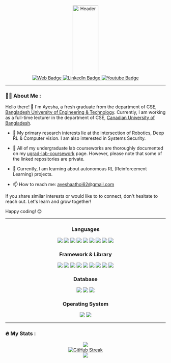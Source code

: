 <div id="header" align="center">
  <img src="https://cdn.dribbble.com/users/4055494/screenshots/15215756/media/d2b66c4ca0192aa26d103448b3d1518b.gif" 
  height="220px" width="40%" alt="Header"/>
  <div id="badges">
    <a href="https://ayeshathoi.github.io/">
      <img src="https://img.shields.io/badge/Website-green?style=for-the-badge&logo=web&logoColor=white" alt="Web Badge"/>
    </a>
    <a href="https://www.linkedin.com/in/ayesha-binte-mostofa/">
      <img src="https://img.shields.io/badge/LinkedIn-blue?style=for-the-badge&logo=linkedin&logoColor=white" alt="LinkedIn Badge"/>
    </a>
    <a href="https://www.youtube.com/channel/UCLj24fWiGPJxcV11Vq8fH4g">
      <img src="https://img.shields.io/badge/YouTube-red?style=for-the-badge&logo=youtube&logoColor=white" alt="Youtube Badge"/>
    </a>
  </div>
    <img src="https://komarev.com/ghpvc/?username=ayeshathoi&style=flat-square&color=blue" alt=""/>
  
</div>

---

### :woman_technologist: About Me :

Hello there! 👋 I'm Ayesha, a fresh graduate from the department of CSE, <a href="https://www.buet.ac.bd/web/#/">Bangladesh University of Engineering & Technology</a>. Currently, I am working as a full-time lecturer in the department of CSE, <a href="https://www.cub.edu.bd/">Canadian University of Bangladesh</a>.


- :telescope:  My primary research interests lie at the intersection of Robotics, Deep RL & Computer vision. I am also interested in Systems Security.
- 🔖 All of my undergraduate lab courseworks are thoroughly documented on my [ugrad-lab-coursework](https://ayeshathoi.github.io/ugrad.html) page. However, please note that some of the linked repositories are private.
  
- :seedling: Currently, I am learning about autonomous RL (Reinforcement Learning) projects.

- :mailbox: How to reach me: ayeshaathoi62@gmail.com

If you share similar interests or would like to to connect, don't hesitate to reach out. Let's learn and grow together!

Happy coding! 😊


---

<div align="center">
<h3>Languages</h3>
  
![](https://img.shields.io/badge/C-00599C?style=for-the-badge&logo=c&logoColor=white) ![](https://img.shields.io/badge/C%2B%2B-00599C?style=for-the-badge&logo=c%2B%2B&logoColor=white) ![](https://img.shields.io/badge/Java-00599C?style=for-the-badge&logo=Java&logoColor=white) ![](https://img.shields.io/badge/Python-FFD43B?style=for-the-badge&logo=python&logoColor=blue) ![](https://img.shields.io/badge/json-5E5C5C?style=for-the-badge&logo=json&logoColor=white) ![](https://img.shields.io/badge/JavaScript-323330?style=for-the-badge&logo=javascript&logoColor=F7DF1E) ![](https://img.shields.io/badge/HTML5-E34F26?style=for-the-badge&logo=html5&logoColor=white) ![](https://img.shields.io/badge/CSS3-1572B6?style=for-the-badge&logo=css3&logoColor=white) ![](https://img.shields.io/badge/LaTeX-47A141?style=for-the-badge&logo=LaTeX&logoColor=white)

<h3>Framework & Library</h3>

![](https://img.shields.io/badge/Node%20js-339933?style=for-the-badge&logo=nodedotjs&logoColor=white) ![](https://img.shields.io/badge/Express%20js-000000?style=for-the-badge&logo=express&logoColor=white) ![](https://img.shields.io/badge/Spring-6DB33F?style=for-the-badge&logo=spring&logoColor=white) ![](https://img.shields.io/badge/jQuery-0769AD?style=for-the-badge&logo=jquery&logoColor=white) ![](https://img.shields.io/badge/Bootstrap-563D7C?style=for-the-badge&logo=bootstrap&logoColor=white) ![](https://img.shields.io/badge/Docker-2CA5E0?style=for-the-badge&logo=docker&logoColor=white) ![](https://img.shields.io/badge/OpenGL-FFFFFF?style=for-the-badge&logo=opengl) ![](https://img.shields.io/badge/Postman-FF6C37?style=for-the-badge&logo=Postman&logoColor=white) ![](https://img.shields.io/badge/React-20232A?style=for-the-badge&logo=react&logoColor=61DAFB)

<h3>Database </h3>
  
![](https://img.shields.io/badge/Oracle-F80000?style=for-the-badge&logo=Oracle&logoColor=white) ![](https://img.shields.io/badge/PostgreSQL-316192?style=for-the-badge&logo=postgresql&logoColor=white) ![](https://img.shields.io/badge/MySQL-005C84?style=for-the-badge&logo=mysql&logoColor=white) 

<h3>Operating System</h3>
  
![](https://img.shields.io/badge/Ubuntu-E95420?style=for-the-badge&logo=ubuntu&logoColor=white) ![](https://img.shields.io/badge/Windows-0078D6?style=for-the-badge&logo=windows&logoColor=white) 

</div>

---

### :fire: My Stats :

<div align="center">

![](http://github-profile-summary-cards.vercel.app/api/cards/repos-per-language?username=ayeshathoi&theme=dark&background=000000) <br/>
[![GitHub Streak](http://github-readme-streak-stats.herokuapp.com?user=ayeshathoi&theme=dark&background=000000)](https://git.io/streak-stats) <br/>
![](http://github-profile-summary-cards.vercel.app/api/cards/profile-details?username=ayeshathoi&theme=dark&background=000000)

</div>

